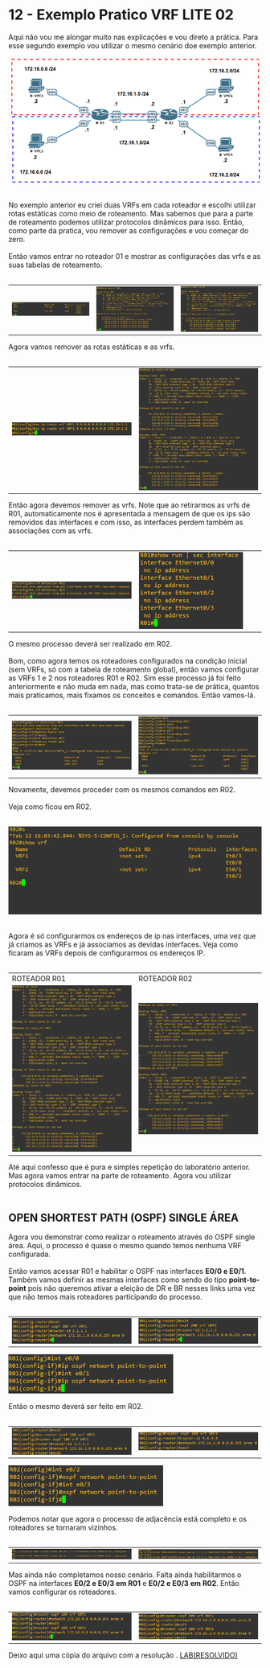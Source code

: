 # 12 - Exemplo Pratico VRF LITE 02

Aqui não vou me alongar muito nas explicações e vou direto a prática. Para esse segundo exemplo vou utilizar o mesmo cenário doe exemplo anterior.

![CENÁRIO](Imagens/01.png) <br></br>

No exemplo anterior eu criei duas VRFs em cada roteador e escolhi utilizar rotas estáticas como meio de roteamento. Mas sabemos que para a parte de roteamento podemos utilizar protocolos dinâmicos para isso. Então, como parte da pratica, vou remover as configurações e vou começar do zero. <br></br>
Então vamos entrar no roteador 01 e mostrar as configurações das vrfs e as suas tabelas de roteamento. <br></br> 

<table>
       <tr>
           <td width="33%"><img src="Imagens/R01/01.png"></img></td>
           <td width="33%"><img src="Imagens/R01/02.png"></img></td>
           <td width="33%"><img src="Imagens/R01/03.png"></img></td>
       </tr>
</table>

Agora vamos remover as rotas estáticas e as vrfs.<br></br>

<table>
       <tr>
           <td width="50%"><img src="Imagens/R01/04.png"></img></td>
           <td width="50%"><img src="Imagens/R01/05.png"></img></td>
       </tr>
</table>

Então agora devemos remover as vrfs. Note que ao retirarmos as vrfs de R01, automaticamente nos é apresentada a mensagem de que os ips são removidos das interfaces e com isso, as interfaces perdem também as associações com as vrfs.<br></br>

<table>
       <tr>
           <td width="50%"><img src="Imagens/R01/06.png"></img></td>
           <td width="50%"><img src="Imagens/R01/07.png"></img></td>
       </tr>
</table>

O mesmo processo deverá ser realizado em R02.<br></br>
Bom, como agora temos os roteadores configurados na condição inicial (sem VRFs, só com a tabela de roteamento global), então vamos configurar as VRFs 1 e 2 nos roteadores R01 e R02. Sim esse processo já foi feito anteriormente e não muda em nada, mas como trata-se de prática, quantos mais praticamos, mais fixamos os conceitos e comandos. Então vamos-lá. <br><br>

<table>
       <tr>
           <td width="50%"><img src="Imagens/R01/08.png"></img></td>
           <td width="50%"><img src="Imagens/R01/09.png"></img></td>
       </tr>
</table>

Novamente, devemos proceder com os mesmos comandos em R02.<br></br>
Veja como ficou em R02.<br></br>

![R02](Imagens/R02/01.png) <br></br>

Agora é só configurarmos os endereços de ip nas interfaces, uma vez que já criamos as VRFs e já associamos as devidas interfaces. Veja como ficaram as VRFs depois de configurarmos os endereços IP. <br></br>

<table>
       <tr>
           <td width="50%">ROTEADOR R01</td>
           <td width="50%">ROTEADOR R02</td>
       </tr>
       <tr>
           <td width="50%"><img src="Imagens/R01/10.png"></img></td>
           <td width="50%"><img src="Imagens/R02/02.png"></img></td>
       </tr>
</table>

Até aqui confesso que é pura e simples repetição do laboratório anterior. Mas agora vamos entrar na parte de roteamento. Agora vou utilizar protocolos dinâmicos. <br></br>

## OPEN SHORTEST PATH (OSPF) SINGLE ÁREA

Agora vou demonstrar como realizar o roteamento através do OSPF single área. Aqui, o processo é quase o mesmo quando temos nenhuma VRF configurada.<br></br>
Então vamos acessar R01 e habilitar o OSPF nas interfaces **E0/0 e E0/1**. Também vamos definir as mesmas interfaces como sendo do tipo **point-to-point** pois não queremos ativar a eleição de DR e BR nesses links uma vez que não temos mais roteadores participando do processo. <br></br>

<table>
       <tr>
           <td width="50%"><img src="Imagens/ospf/R01/01.png"></img></td>
           <td width="50%"><img src="Imagens/ospf/R01/02.png"></img></td>
       </tr>
</table>

![R01](Imagens/ospf/R01/03.png)

Então o mesmo deverá ser feito em R02. <br></br>

<table>
       <tr>
           <td width="50%"><img src="Imagens/ospf/R02/01.png"></img></td>
           <td width="50%"><img src="Imagens/ospf/R02/02.png"></img></td>
       </tr>
</table>

![R02](Imagens/ospf/R02/03.png)

Podemos notar que agora o processo de adjacência está completo e os roteadores se tornaram vizinhos. <br></br> 

<table>
       <tr>
           <td width="50%"><img src="Imagens/ospf/R01/04.png"></img></td>
           <td width="50%"><img src="Imagens/ospf/R02/04.png"></img></td>
       </tr>
</table>

Mas ainda não completamos nosso cenário. Falta ainda habilitarmos o OSPF na interfaces **E0/2 e E0/3 em R01** e **E0/2 e E0/3 em R02**. Então vamos configurar os roteadores. <br></br>

<table>
       <tr>
           <td width="50%"><img src="Imagens/ospf/R01/05.png"></img></td>
           <td width="50%"><img src="Imagens/ospf/R02/05.png"></img></td>
       </tr>
</table>


Deixo aqui uma cópia do arquivo com a resolução . [LAB(RESOLVIDO)](Arquivos/vrf(resolvido).zip)

